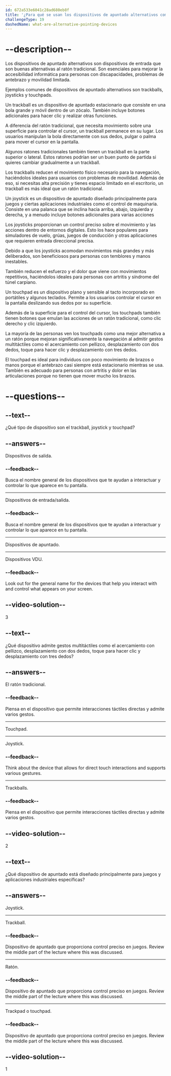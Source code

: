 ```yaml
---
id: 672a533e6041c28ad680eb8f
title: '¿Para qué se usan los dispositivos de apuntado alternativos como trackballs, joysticks y touchpads?'
challengeType: 19
dashedName: what-are-alternative-pointing-devices
---
```


# --description--

Los dispositivos de apuntado alternativos son dispositivos de entrada que son buenas alternativas al ratón tradicional. Son esenciales para mejorar la accesibilidad informática para personas con discapacidades, problemas de antebrazo y movilidad limitada.

Ejemplos comunes de dispositivos de apuntado alternativos son trackballs, joysticks y touchpads.

Un trackball es un dispositivo de apuntado estacionario que consiste en una bola grande y móvil dentro de un zócalo. También incluye botones adicionales para hacer clic y realizar otras funciones.

A diferencia del ratón tradicional, que necesita movimiento sobre una superficie para controlar el cursor, un trackball permanece en su lugar. Los usuarios manipulan la bola directamente con sus dedos, pulgar o palma para mover el cursor en la pantalla.

Algunos ratones tradicionales también tienen un trackball en la parte superior o lateral. Estos ratones podrían ser un buen punto de partida si quieres cambiar gradualmente a un trackball.

Los trackballs reducen el movimiento físico necesario para la navegación, haciéndolos ideales para usuarios con problemas de movilidad. Además de eso, si necesitas alta precisión y tienes espacio limitado en el escritorio, un trackball es más ideal que un ratón tradicional.

Un joystick es un dispositivo de apuntado diseñado principalmente para juegos y ciertas aplicaciones industriales como el control de maquinaria. Consiste en una palanca que se inclina hacia arriba, abajo, izquierda y derecha, y a menudo incluye botones adicionales para varias acciones

Los joysticks proporcionan un control preciso sobre el movimiento y las acciones dentro de entornos digitales. Esto los hace populares para simuladores de vuelo, grúas, juegos de conducción y otras aplicaciones que requieren entrada direccional precisa.

Debido a que los joysticks acomodan movimientos más grandes y más deliberados, son beneficiosos para personas con temblores y manos inestables.

También reducen el esfuerzo y el dolor que viene con movimientos repetitivos, haciéndolos ideales para personas con artritis y síndrome del túnel carpiano.

Un touchpad es un dispositivo plano y sensible al tacto incorporado en portátiles y algunos teclados. Permite a los usuarios controlar el cursor en la pantalla deslizando sus dedos por su superficie.

Además de la superficie para el control del cursor, los touchpads también tienen botones que emulan las acciones de un ratón tradicional, como clic derecho y clic izquierdo.

La mayoría de las personas ven los touchpads como una mejor alternativa a un ratón porque mejoran significativamente la navegación al admitir gestos multitáctiles como el acercamiento con pellizco, desplazamiento con dos dedos, toque para hacer clic y desplazamiento con tres dedos.

El touchpad es ideal para individuos con poco movimiento de brazos o manos porque el antebrazo casi siempre está estacionario mientras se usa. También es adecuado para personas con artritis y dolor en las articulaciones porque no tienen que mover mucho los brazos.

# --questions--

## --text--

¿Qué tipo de dispositivo son el trackball, joystick y touchpad?

## --answers--

Dispositivos de salida.

### --feedback--

Busca el nombre general de los dispositivos que te ayudan a interactuar y controlar lo que aparece en tu pantalla.

---

Dispositivos de entrada/salida.

### --feedback--

Busca el nombre general de los dispositivos que te ayudan a interactuar y controlar lo que aparece en tu pantalla.

---

Dispositivos de apuntado.

---

Dispositivos VDU.

### --feedback--

Look out for the general name for the devices that help you interact with and control what appears on your screen.

## --video-solution--

3

## --text--

¿Qué dispositivo admite gestos multitáctiles como el acercamiento con pellizco, desplazamiento con dos dedos, toque para hacer clic y desplazamiento con tres dedos?

## --answers--

El ratón tradicional.

### --feedback--

Piensa en el dispositivo que permite interacciones táctiles directas y admite varios gestos.

---

Touchpad.

---

Joystick.

### --feedback--

Think about the device that allows for direct touch interactions and supports various gestures.

---

Trackballs.

### --feedback--

Piensa en el dispositivo que permite interacciones táctiles directas y admite varios gestos.

## --video-solution--

2

## --text--

¿Qué dispositivo de apuntado está diseñado principalmente para juegos y aplicaciones industriales específicas?

## --answers--

Joystick.

---

Trackball.

### --feedback--

Dispositivo de apuntado que proporciona control preciso en juegos. Review the middle part of the lecture where this was discussed.

---

Ratón.

### --feedback--

Dispositivo de apuntado que proporciona control preciso en juegos. Review the middle part of the lecture where this was discussed.

---

Trackpad o touchpad.

### --feedback--

Dispositivo de apuntado que proporciona control preciso en juegos. Review the middle part of the lecture where this was discussed.

## --video-solution--

1
